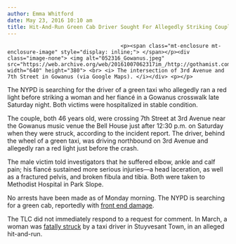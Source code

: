 ```yaml
---
author: Emma Whitford
date: May 23, 2016 10:10 am
title: Hit-And-Run Green Cab Driver Sought For Allegedly Striking Couple In Brooklyn Crosswalk
---
```


	
										<p><span class="mt-enclosure mt-enclosure-image" style="display: inline;"> </span></p><div class="image-none"> <img alt="052316_Gowanus.jpeg" src="https://web.archive.org/web/20161007062317im_/http://gothamist.com/attachments/nyc_ewhitford/052316_Gowanus.jpeg" width="640" height="380"> <br> <i> The intersection of 3rd Avenue and 7th Street in Gowanus (via Google Maps). </i></div> <p></p>

<p>The NYPD is searching for the driver of a green taxi who allegedly ran a red light before striking a woman and her fianc&#xE9; in a Gowanus crosswalk late Saturday night. Both victims were hospitalized in stable condition. </p>

<p>The couple, both 46 years old, were crossing 7th Street at 3rd Avenue near the Gowanus music venue the Bell House just after 12:30 p.m. on Saturday when they were struck, according to the incident report. The driver, behind the wheel of a green taxi, was driving northbound on 3rd Avenue and allegedly ran a red light just before the crash. </p>

<p>The male victim told investigators that he suffered elbow, ankle and calf pain; his fianc&#xE9; sustained more serious injuries&#x2014;a head laceration, as well as a fractured pelvis, and broken fibula and tibia. Both were taken to Methodist Hospital in Park Slope. </p>

<p>No arrests have been made as of Monday morning. The NYPD is searching for a green cab, reportedly with <a href="https://web.archive.org/web/20161007062317/http://abc7ny.com/traffic/woman-hurt-in-hit-and-run-involving-taxi-in-brooklyn/1350124/">front end damage</a>. </p>

<p>The TLC did not immediately respond to a request for comment. In March, a woman was <a href="https://web.archive.org/web/20161007062317/http://gothamist.com/2016/03/19/taxi_kills_woman_in_stuy_town_hit-a.php">fatally struck</a> by a taxi driver in Stuyvesant Town, in an alleged hit-and-run.</p>					
										
									
				
